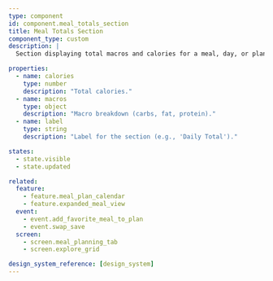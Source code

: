 ```yaml
---
type: component
id: component.meal_totals_section
title: Meal Totals Section
component_type: custom
description: |
  Section displaying total macros and calories for a meal, day, or plan. Used in meal planning and review screens.

properties:
  - name: calories
    type: number
    description: "Total calories."
  - name: macros
    type: object
    description: "Macro breakdown (carbs, fat, protein)."
  - name: label
    type: string
    description: "Label for the section (e.g., 'Daily Total')."

states:
  - state.visible
  - state.updated

related:
  feature:
    - feature.meal_plan_calendar
    - feature.expanded_meal_view
  event:
    - event.add_favorite_meal_to_plan
    - event.swap_save
  screen:
    - screen.meal_planning_tab
    - screen.explore_grid

design_system_reference: [design_system]
---
```

